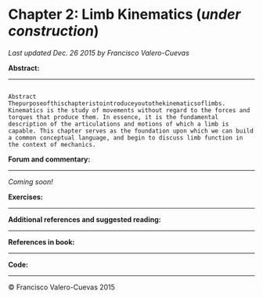 # Chapter 2: Limb Kinematics  (*under construction*)
*Last updated Dec. 26 2015 by Francisco Valero-Cuevas*

**Abstract:**
_________

~~~

Abstract Thepurposeofthischapteristointroduceyoutothekinematicsoflimbs. Kinematics is the study of movements without regard to the forces and torques that produce them. In essence, it is the fundamental description of the articulations and motions of which a limb is capable. This chapter serves as the foundation upon which we can build a common conceptual language, and begin to discuss limb function in the context of mechanics.
~~~

**Forum and commentary:**
_____________________
*Coming soon!*


**Exercises:**
__________


**Additional references and suggested reading:**
____________________________________________


**References in book:**
___________________


**Code:**
_____




© Francisco Valero-Cuevas 2015
